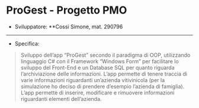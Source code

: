 # ProGest - Progetto PMO

- Sviluppatore:
**Cossi Simone, mat. 290796

------------



- Specifica:
> Sviluppo dell’app “ProGest” secondo il paradigma di OOP, utilizzando linguaggio C# con il Framework “Windows Form” per facilitare lo sviluppo del Front-End e un Database SQL per quanto riguarda l’archiviazione delle informazioni.
L’app permette di tenere traccia di varie informazioni riguardanti un’azienda vitivinicola (per la simulazione ho deciso di prendere d’esempio l’azienda di famiglia).
L’app permette di inserire, modificare e rimuovere informazioni riguardanti elementi dell’azienda.
